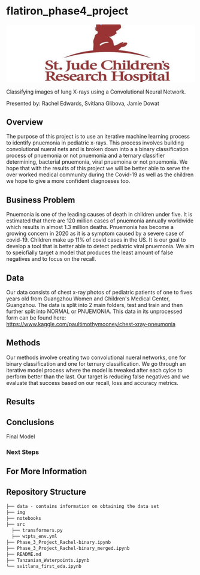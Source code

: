 # flatiron_phase4_project
![stjstretch](./img/stjstretch.JPG)

Classifying images of lung X-rays using a Convolutional Neural Network.


Presented by: Rachel Edwards, Svitlana Glibova, Jamie Dowat

## Overview
The purpose of this project is to use an iterative machine learning process to identify pnuemonia in pediatric x-rays. This process involves building convolutional nueral nets and is broken down into a a binary classification process of pnuemonia or not pnuemonia and a ternary classifier determining, bacterial pnuemonia, viral pnuemoina or not pnuemonia. We hope that with the results of this project we will be better able to serve the over worked medical community during the Covid-19 as well as the children we hope to give a more confident diagnoeses too.


## Business Problem
Pnuemonia is one of the leading causes of death in children under five. It is estimated that there are 120 million cases of pnuemonia annually worldwide which results in almost 1.3 million deaths. Pnuemonia has become a growing concern in 2020 as it is a symptom caused by a severe case of covid-19. Children make up 11% of covid cases in the US. It is our goal to develop a tool that is better able to detect pediatric viral pnuemonia. We aim to speicfially target a model that produces the least amount of false negatives and to focus on the recall.

## Data
Our data consists of chest x-ray photos of pediatric patients of one to fives years old from Guangzhou Women and Children's Medical Center, Guangzhou. The data is split into 2 main folders, test and train and then further split into NORMAL or PNUEMONIA. This data in its unprocessed form can be found here: https://www.kaggle.com/paultimothymooney/chest-xray-pneumonia 

## Methods
Our methods involve creating two convolutional nueral networks, one for binary classification and one for ternary classification. We go through an iterative model process where the model is tweaked after each cylce to perform better than the last. Our target is reducing false negatives and we evaluate that success based on our recall, loss and accuracy metrics. 


## Results


## Conclusions
Final Model

        
 

### Next Steps


## For More Information

## Repository Structure
```
├── data - contains information on obtaining the data set
├── img
├── notebooks
├── src
  ├── transformers.py
  ├── wtpts_env.yml
├── Phase_3_Project_Rachel-binary.ipynb
├── Phase_3_Project_Rachel-binary_merged.ipynb
├── README.md
├── Tanzanian_Waterpoints.ipynb
└── svitlana_first_eda.ipynb
